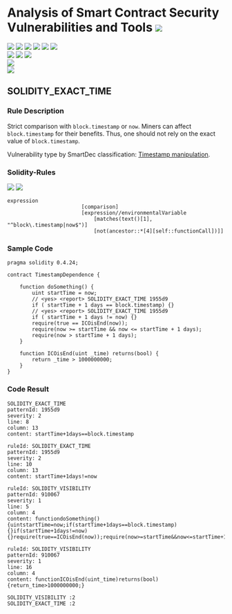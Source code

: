 # Analysis of Smart Contract Security Vulnerabilities and Tools ![](https://img.shields.io/badge/-Live-brightgreen)
![](https://img.shields.io/badge/Batch-UG21CYS-lightgreen) ![](https://img.shields.io/badge/Batch-PG21CYS-green) ![](https://img.shields.io/badge/Batch-UG22CYS-lightgreen) ![](https://img.shields.io/badge/Batch-PG21CYS-green) ![](https://img.shields.io/badge/Batch-PhD-darkgreen) ![](https://img.shields.io/badge/-B_RIG-darkgreen)<br/>   ![](https://img.shields.io/badge/BlockchainCourse-21CY712-green)  ![](https://img.shields.io/badge/-M.Tech_Dissertation-blue) ![](https://img.shields.io/badge/Focus-Smart_Contract_Security-yellow) <br/>
![](https://img.shields.io/badge/Blockchain-Ethereum-blue)   <br/> 
![](https://img.shields.io/badge/Language-Solidity-blue)

## SOLIDITY_EXACT_TIME
### Rule Description
<p>
    Strict comparison with <code>block.timestamp</code> or <code>now</code>. Miners can affect <code>block.timestamp</code> for their benefits. Thus, one should not rely on the exact value of <code>block.timestamp</code>.
</p>
<p>
    Vulnerability type by SmartDec classification: <a href="https://github.com/smartdec/classification#block-content-manipulation">
    Timestamp manipulation</a>.
</p>

### Solidity-Rules

![](https://img.shields.io/badge/Pattern_ID-1955d9-gold) ![](https://img.shields.io/badge/Severity-2-brown) 

```
expression
                        [comparison]
                        [expression//environmentalVariable
                            [matches(text()[1], "^block\.timestamp|now$")]
                            [not(ancestor::*[4][self::functionCall])]]
```


### Sample Code

```
pragma solidity 0.4.24;

contract TimestampDependence {

    function doSomething() {
        uint startTime = now;
        // <yes> <report> SOLIDITY_EXACT_TIME 1955d9
        if ( startTime + 1 days == block.timestamp) {}
        // <yes> <report> SOLIDITY_EXACT_TIME 1955d9
        if ( startTime + 1 days != now) {}
        require(true == ICOisEnd(now));
        require(now >= startTime && now <= startTime + 1 days);
        require(now > startTime + 1 days);
    }

    function ICOisEnd(uint _time) returns(bool) {
        return _time > 1000000000;
    }
}
```
### Code Result

```
SOLIDITY_EXACT_TIME
patternId: 1955d9
severity: 2
line: 8
column: 13
content: startTime+1days==block.timestamp

ruleId: SOLIDITY_EXACT_TIME
patternId: 1955d9
severity: 2
line: 10
column: 13
content: startTime+1days!=now

ruleId: SOLIDITY_VISIBILITY
patternId: 910067
severity: 1
line: 5
column: 4
content: functiondoSomething(){uintstartTime=now;if(startTime+1days==block.timestamp){}if(startTime+1days!=now){}require(true==ICOisEnd(now));require(now>=startTime&&now<=startTime+1days);require(now>startTime+1days);}

ruleId: SOLIDITY_VISIBILITY
patternId: 910067
severity: 1
line: 16
column: 4
content: functionICOisEnd(uint_time)returns(bool){return_time>1000000000;}

SOLIDITY_VISIBILITY :2
SOLIDITY_EXACT_TIME :2


```

